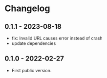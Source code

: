 # Changelog

## 0.1.1 - 2023-08-18
- fix: Invalid URL causes error instead of crash
- update dependencies

## 0.1.0 - 2022-02-27
- First public version.
